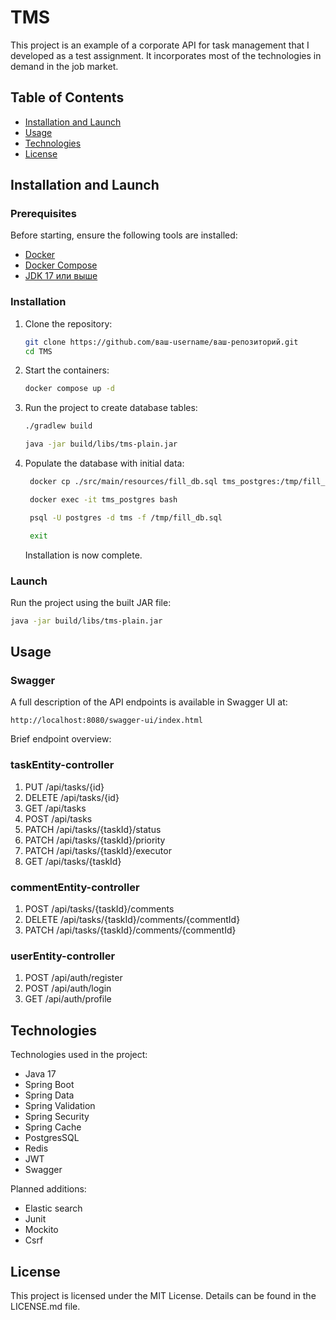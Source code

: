 # TMS

This project is an example of a corporate API for task management that I developed as a test assignment.
It incorporates most of the technologies in demand in the job market.

## Table of Contents

- [Installation and Launch](#installation-and-launch)
- [Usage](#usage)
- [Technologies](#technologies)
- [License](#license)

## Installation and Launch

### Prerequisites

Before starting, ensure the following tools are installed:
- [Docker](https://docs.docker.com/get-docker/)
- [Docker Compose](https://docs.docker.com/compose/install/)
- [JDK 17 или выше](https://adoptium.net/temurin/releases/)

### Installation

1. Clone the repository:

    ```bash
    git clone https://github.com/ваш-username/ваш-репозиторий.git
    cd TMS
    ```
   
2. Start the containers:

    ```bash
    docker compose up -d
    ```
    
3. Run the project to create database tables:

    ```bash
   ./gradlew build

   java -jar build/libs/tms-plain.jar
    ```

4. Populate the database with initial data:

   ```bash
    docker cp ./src/main/resources/fill_db.sql tms_postgres:/tmp/fill_db.sql

    docker exec -it tms_postgres bash

    psql -U postgres -d tms -f /tmp/fill_db.sql
   
    exit
    ```

   Installation is now complete.

### Launch

Run the project using the built JAR file:

   ```bash
   java -jar build/libs/tms-plain.jar
   ```

## Usage

### Swagger

A full description of the API endpoints is available in Swagger UI at:

   ```url
   http://localhost:8080/swagger-ui/index.html
   ```

Brief endpoint overview:

### taskEntity-controller

1. PUT /api/tasks/{id}
2. DELETE /api/tasks/{id}
3. GET /api/tasks
4. POST /api/tasks
5. PATCH /api/tasks/{taskId}/status
6. PATCH /api/tasks/{taskId}/priority
7. PATCH /api/tasks/{taskId}/executor
8. GET /api/tasks/{taskId}

### commentEntity-controller

1. POST /api/tasks/{taskId}/comments
2. DELETE /api/tasks/{taskId}/comments/{commentId}
3. PATCH /api/tasks/{taskId}/comments/{commentId}

### userEntity-controller

1. POST /api/auth/register
2. POST /api/auth/login
3. GET /api/auth/profile

## Technologies

Technologies used in the project:
- Java 17
- Spring Boot
- Spring Data
- Spring Validation
- Spring Security
- Spring Cache
- PostgresSQL
- Redis
- JWT
- Swagger

Planned additions:
- Elastic search
- Junit
- Mockito 
- Csrf

## License

This project is licensed under the MIT License. Details can be found in the LICENSE.md file.